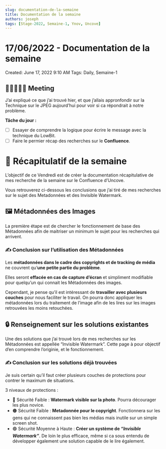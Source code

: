 ```yaml
---
slug: documentation-de-la-semaine
title: Documentation de la semaine
authors: joseph
tags: [Stage-2022, Semaine-1, Ynov, Uncove]
---
```


# 17/06/2022 - Documentation de la semaine

Created: June 17, 2022 9:10 AM
Tags: Daily, Semaine-1

## 👨🏻‍🤝‍👨🏻 Meeting

J’ai expliqué ce que j’ai trouvé hier, et que j’allais appronfondir sur la Technique sur le JPEG aujourd’hui pour voir si ca répondrait à notre problème.

**Tâche du jour :**

- [ ] Essayer de comprendre la logique pour écrire le message avec la technique du LowBit.
- [ ] Faire le permier récap des recherches sur le **Confluence**.

<!--truncate-->

# 📒 Récapitulatif de la semaine

L’objectif de ce Vendredi est de créer la documentation récapitulative de mes recherche de la semaine sur le Confluence d’Uncove.

Vous retrouverez ci-dessous les conclusions que j’ai tiré de mes recherches sur le sujet des Metadonnées et des Invisible Watermark.

## 🖼 Métadonnées des Images

La première étape est de chercher le fonctionnement de base des Métadonnées afin de maitriser un minimum le sujet pour les recherches qui arrivent.

### ✍ Conclusion sur l’utilisation des Métadonnées

Les **métadonnées dans le cadre des copyrights et de tracking de média** ne couvrent qu’**une petite partie du problème**.

Elles seront **effacée en cas de capture d’écran** et simpliment modifiable pour quelqu’un qui connait les Métadonnées des images.

Cependant, je pense qu’il est intéressant de **travailler avec plusieurs couches** pour nous faciliter le travail. On pourra donc appliquer les métadonnées lors du traitement de l’image afin de les lires sur les images retrouvées les moins retouchées.

## 🔒 Renseignement sur les solutions existantes

Une des solutions que j’ai trouvé lors de mes recherches sur les Métadonnées est appellée “Invisible Watermark”. Cette page à pour objectif d’en comprendre l’originie, et le fonctionnement.

### ✍ Conclusion sur les solutions déjà trouvées

Je suis certain qu’il faut créer plusieurs couches de protections pour contrer le maximum de situations.

3 niveaux de protections :

- 🔴 Sécurité Faible : **Watermark visible sur la photo**. Pourra décourager les plus novice.
- 🟠 Sécurité Faible : **Metadonnée pour le copyright**. Fonctionnera sur les gens qui ne connaissent pas bien les médias mais inutile sur un simple screen shot.
- 🟢 Sécurité Moyenne à Haute : **Créer un système de _“Invisible Watermark”_**. De loin le plus efficace, même si ca sous entendu de développer également une solution capable de le lire également.
